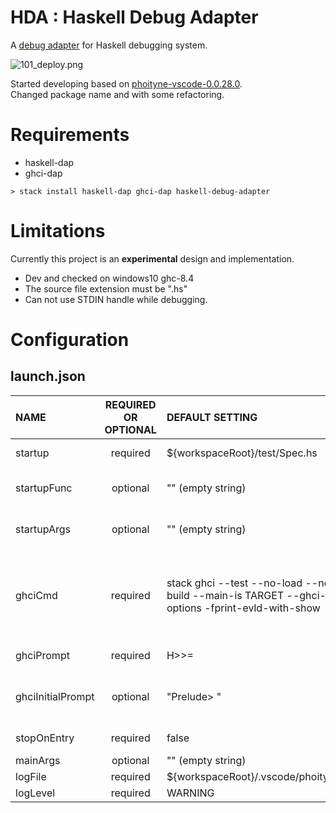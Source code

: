 
# HDA : Haskell Debug Adapter

A [debug adapter](https://microsoft.github.io/debug-adapter-protocol/) for Haskell debugging system.

![101_deploy.png](https://raw.githubusercontent.com/phoityne/haskell-debug-adapter/master/docs/design/101_deploy.png)

Started developing based on [phoityne-vscode-0.0.28.0](https://hackage.haskell.org/package/phoityne-vscode).  
Changed package name and with some refactoring.

# Requirements
  - haskell-dap
  - ghci-dap

```
> stack install haskell-dap ghci-dap haskell-debug-adapter
```


# Limitations
Currently this project is an __experimental__ design and implementation.

* Dev and checked on windows10 ghc-8.4
* The source file extension must be ".hs"
* Can not use STDIN handle while debugging. 


# Configuration

## launch.json

|NAME|REQUIRED OR OPTIONAL|DEFAULT SETTING|DESCRIPTION|
|:--|:--:|:--|:--|
|startup|required|${workspaceRoot}/test/Spec.hs|debug startup file, will be loaded automatically.|
|startupFunc|optional|"" (empty string)|debug startup function, will be run instead of main function.|
|startupArgs|optional|"" (empty string)|arguments for startup function. set as string type.|
|ghciCmd|required|stack ghci --test --no-load --no-build --main-is TARGET --ghci-options -fprint-evld-with-show|launch ghci command, must be Prelude module loaded. For example, "ghci -i${workspaceRoot}/src", "cabal exec -- ghci -i${workspaceRoot}/src"|
|ghciPrompt|required|H>>=|ghci command prompt string.|
|ghciInitialPrompt|optional|"Prelude> "|initial pormpt of ghci. set it when using custom prompt. e.g. set in .ghci|
|stopOnEntry|required|false|stop or not after debugger launched.
|mainArgs|optional|"" (empty string)|main arguments.|
|logFile|required|${workspaceRoot}/.vscode/phoityne.log|internal log file.|
|logLevel|required|WARNING|internal log level.|


